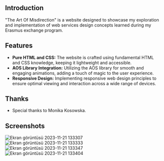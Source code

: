 ## Introduction

"The Art Of Misdirection" is a website designed to showcase my exploration and implementation of web services design concepts learned during my Erasmus exchange program.

## Features

- **Pure HTML and CSS:** The website is crafted using fundamental HTML and CSS knowledge, keeping it lightweight and accessible.
- **AOS Library Integration:** Utilizing the AOS library for smooth and engaging animations, adding a touch of magic to the user experience.
- **Responsive Design:** Implementing responsive web design principles to ensure optimal viewing and interaction across a wide range of devices.

  
## Thanks

- Special thanks to Monika Kosowska.

## Screenshots
![Ekran görüntüsü 2023-11-21 133307](https://github.com/oyldrr/The-Art-of-Misdirection/assets/84236077/775ffaf8-76b8-4c88-b4c3-603b1b22cb7d)
![Ekran görüntüsü 2023-11-21 133333](https://github.com/oyldrr/The-Art-of-Misdirection/assets/84236077/172de457-0610-417c-a059-4bbc13765e05)
![Ekran görüntüsü 2023-11-21 133347](https://github.com/oyldrr/The-Art-of-Misdirection/assets/84236077/4c75e807-a067-47a0-9937-d8a40d4d7921)
![Ekran görüntüsü 2023-11-21 133404](https://github.com/oyldrr/The-Art-of-Misdirection/assets/84236077/c32afde6-df49-48e5-88db-824ee92aa300)


